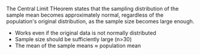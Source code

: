 The Central Limit THeorem states that the sampling distribution of the sample mean becomes approximately normal, regardless of the population's original distribution, as the sample size becomes large enough.

- Works even if the original data is not normally distributed
- Sample size should be sufficiently large (n>30)
- The mean of the sample means $\approx$ population mean